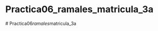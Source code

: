 # Practica06_ramales_matricula_3a 
#   P r a c t i c a 0 6 _ r a m a l e s _ m a t r i c u l a _ 3 a  
 